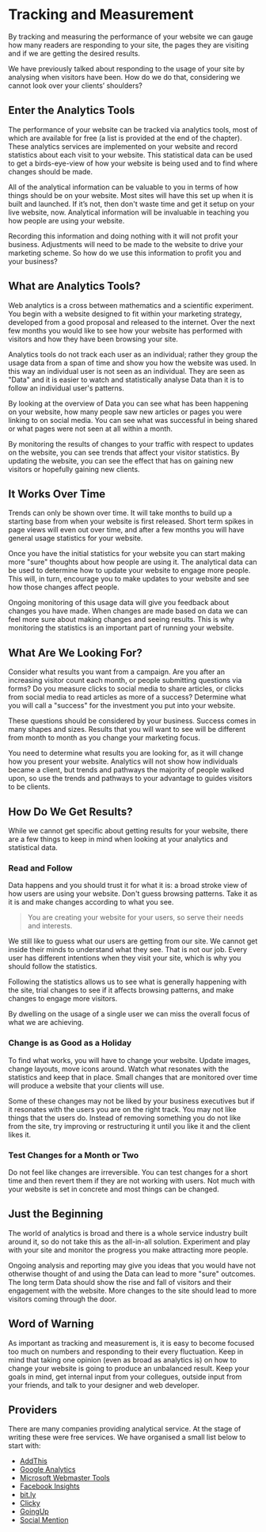 # Tracking and Measurement

By tracking and measuring the performance of your website we can gauge how many readers are responding to your site, the pages they are visiting and if we are getting the desired results.

We have previously talked about responding to the usage of your site by analysing when visitors have been. How do we do that, considering we cannot look over your clients’ shoulders?

## Enter the Analytics Tools

The performance of your website can be tracked via analytics tools, most of which are available for free (a list is provided at the end of the chapter). These analytics services are implemented on your website and record statistics about each visit to your website. This statistical data can be used to get a birds-eye-view of how your website is being used and to find where changes should be made.

All of the analytical information can be valuable to you in terms of how things should be on your website. Most sites will have this set up when it is built and launched. If it’s not, then don't waste time and get it setup on your live website, now. Analytical information will be invaluable in teaching you how people are using your website.

Recording this information and doing nothing with it will not profit your business. Adjustments will need to be made to the website to drive your marketing scheme. So how do we use this information to profit you and your business?

## What are Analytics Tools?

Web analytics is a cross between mathematics and a scientific experiment. You begin with a website designed to fit within your marketing strategy, developed from a good proposal and released to the internet. Over the next few months you would like to see how your website has performed with visitors and how they have been browsing your site.

Analytics tools do not track each user as an individual; rather they group the usage data from a span of time and show you how the website was used. In this way an individual user is not seen as an individual. They are seen as "Data" and it is easier to watch and statistically analyse Data than it is to follow an individual user's patterns.

By looking at the overview of Data you can see what has been happening on your website, how many people saw new articles or pages you were linking to on social media. You can see what was successful in being shared or what pages were not seen at all within a month.

By monitoring the results of changes to your traffic with respect to updates on the website, you can see trends that affect your visitor statistics. By updating the website, you can see the effect that has on gaining new visitors or hopefully gaining new clients.

## It Works Over Time

Trends can only be shown over time. It will take months to build up a starting base from when your website is first released. Short term spikes in page views will even out over time, and after a few months you will have general usage statistics for your website.

Once you have the initial statistics for your website you can start making more "sure" thoughts about how people are using it. The analytical data can be used to determine how to update your website to engage more people. This will, in turn, encourage you to make updates to your website and see how those changes affect people.

Ongoing monitoring of this usage data will give you feedback about changes you have made. When changes are made based on data we can feel more sure about making changes and seeing results. This is why monitoring the statistics is an important part of running your website.

## What Are We Looking For?

Consider what results you want from a campaign. Are you after an increasing visitor count each month, or people submitting questions via forms? Do you measure clicks to social media to share articles, or clicks from social media to read articles as more of a success? Determine what you will call a "success" for the investment you put into your website.

These questions should be considered by your business. Success comes in many shapes and sizes. Results that you will want to see will be different from month to month as you change your marketing focus.

You need to determine what results you are looking for, as it will change how you present your website. Analytics will not show how individuals became a client, but trends and pathways the majority of people walked upon, so use the trends and pathways to your advantage to guides visitors to be clients.

## How Do We Get Results?

While we cannot get specific about getting results for your website, there are a few things to keep in mind when looking at your analytics and statistical data.

### Read and Follow

Data happens and you should trust it for what it is: a broad stroke view of how users are using your website. Don't guess browsing patterns. Take it as it is and make changes according to what you see.

> You are creating your website for your users, so serve their needs and interests.

We still like to guess what our users are getting from our site. We cannot get inside their minds to understand what they see. That is not our job. Every user has different intentions when they visit your site, which is why you should follow the statistics.

Following the statistics allows us to see what is generally happening with the site, trial changes to see if it affects browsing patterns, and make changes to engage more visitors.

By dwelling on the usage of a single user we can miss the overall focus of what we are achieving.

### Change is as Good as a Holiday

To find what works, you will have to change your website. Update images, change layouts, move icons around. Watch what resonates with the statistics and keep that in place. Small changes that are monitored over time will produce a website that your clients will use.

Some of these changes may not be liked by your business executives but if it resonates with the users you are on the right track. You may not like things that the users do. Instead of removing something you do not like from the site, try improving or restructuring it until you like it and the client likes it.

### Test Changes for a Month or Two

Do not feel like changes are irreversible. You can test changes for a short time and then revert them if they are not working with users. Not much with your website is set in concrete and most things can be changed.

## Just the Beginning

The world of analytics is broad and there is a whole service industry built around it, so do not take this as the all-in-all solution. Experiment and play with your site and monitor the progress you make attracting more people.

Ongoing analysis and reporting may give you ideas that you would have not otherwise thought of and using the Data can lead to more "sure" outcomes. The long term Data should show the rise and fall of visitors and their engagement with the website. More changes to the site should lead to more visitors coming through the door.

## Word of Warning

As important as tracking and measurement is, it is easy to become focused too much on numbers and responding to their every fluctuation. Keep in mind that taking one opinion (even as broad as analytics is) on how to change your website is going to produce an unbalanced result. Keep your goals in mind, get internal input from your collegues, outside input from your friends, and talk to your designer and web developer.

## Providers

There are many companies providing analytical service. At the stage of writing these were free services. We have organised a small list below to start with:

* [AddThis](http://www.addthis.com/)
* [Google Analytics](http://analytics.google.com/)
* [Microsoft Webmaster Tools](http://www.bing.com/toolbox/webmaster)
* [Facebook Insights](https://developers.facebook.com/docs/insights/)
* [bit.ly](http://bit.ly/)
* [Clicky](http://clicky.com/)
* [GoingUp](http://www.goingup.com/)
* [Social Mention](http://socialmention.com/)
